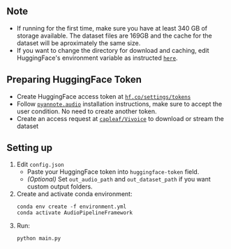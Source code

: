 ## Note
* If running for the first time, make sure you have at least 340 GB of storage available. The dataset files are 169GB and the cache for the dataset will be aproximately the same size.
* If you want to change the directory for download and caching, edit HuggingFace's environment variable as instructed [`here`](https://huggingface.co/docs/huggingface_hub/en/package_reference/environment_variables).

## Preparing HuggingFace Token
* Create HuggingFace access token at [`hf.co/settings/tokens`](https://hf.co/settings/tokens)
* Follow [`pyannote.audio`](https://github.com/pyannote/pyannote-audio) installation instructions, make sure to accept the user condition. No need to create another token.
* Create an access request at [`capleaf/Vivoice`](https://huggingface.co/datasets/capleaf/viVoice) to download or stream the dataset

## Setting up
1. Edit `config.json`
    - Paste your HuggingFace token into `huggingface-token` field.
    - *(Optional)* Set `out_audio_path` and `out_dataset_path` if you want custom output folders.
2. Create and activate conda environment:
    ```
    conda env create -f environment.yml
    conda activate AudioPipelineFramework
    ```
3. Run:
    ```
    python main.py
    ```
